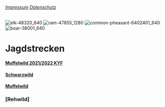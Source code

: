 ###### [Impressum](https://kyffhaeuser-jagdblog.de/impressum/) [Datenschutz](https://kyffhaeuser-jagdblog.de/datenschutz/)

![elk-48320_640](https://github.com/Datenjournalismus-kyff/Kyffhaeuser-Jagd/assets/132254149/a1dd9220-5daa-440e-a46f-36552fd94a9c) ![ram-47855_1280](https://github.com/Datenjournalismus-kyff/Kyffhaeuser-Jagd/assets/132254149/49d264fc-4185-4bb6-8c51-f482a7c39c27) ![common-pheasant-6402401_640](https://github.com/Datenjournalismus-kyff/Kyffhaeuser-Jagd/assets/132254149/a6458e07-2f9d-4dce-97ea-4b9f69ea0d99) ![boar-38001_640](https://github.com/Datenjournalismus-kyff/Kyffhaeuser-Jagd/assets/132254149/0c7db4c7-b78a-4012-b2fd-d655414bc0ff)

# Jagdstrecken

#### [Muffelwild 2021/2022 KYF](strecke_muffel.md)

#### [Schwarzwild](schwarzwild.md)

#### [Muffelwild](muffel.md)

### [Rehwild]

